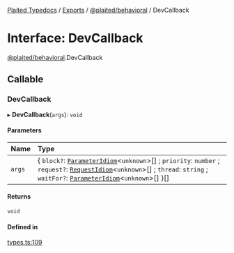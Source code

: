 [Plaited Typedocs](../README.md) / [Exports](../modules.md) / [@plaited/behavioral](../modules/plaited_behavioral.md) / DevCallback

# Interface: DevCallback

[@plaited/behavioral](../modules/plaited_behavioral.md).DevCallback

## Callable

### DevCallback

▸ **DevCallback**(`args`): `void`

#### Parameters

| Name | Type |
| :------ | :------ |
| `args` | { `block?`: [`ParameterIdiom`](../modules/plaited_behavioral.md#parameteridiom)<`unknown`\>[] ; `priority`: `number` ; `request?`: [`RequestIdiom`](../modules/plaited_behavioral.md#requestidiom)<`unknown`\>[] ; `thread`: `string` ; `waitFor?`: [`ParameterIdiom`](../modules/plaited_behavioral.md#parameteridiom)<`unknown`\>[]  }[] |

#### Returns

`void`

#### Defined in

[types.ts:109](https://github.com/plaited/plaited/blob/2af7f53/libs/behavioral/src/types.ts#L109)
